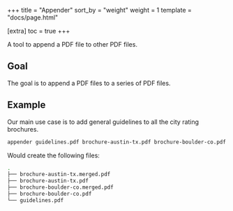 +++
title = "Appender"
sort_by = "weight"
weight = 1
template = "docs/page.html"

[extra]
toc = true
+++

A tool to append a PDF file to other PDF files.

## Goal

The goal is to append a PDF files to a series of PDF files.

## Example

Our main use case is to add general guidelines to all the city rating brochures.

```bash
appender guidelines.pdf brochure-austin-tx.pdf brochure-boulder-co.pdf
```

Would create the following files:

```bash
.
├── brochure-austin-tx.merged.pdf
├── brochure-austin-tx.pdf
├── brochure-boulder-co.merged.pdf
├── brochure-boulder-co.pdf
└── guidelines.pdf
```
